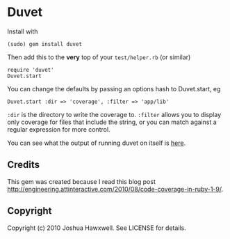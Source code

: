 # Duvet

Install with
  
    (sudo) gem install duvet

Then add this to the __very__ top of your `test/helper.rb` (or similar)

    require 'duvet'
    Duvet.start

You can change the defaults by passing an options hash to Duvet.start, eg

    Duvet.start :dir => 'coverage', :filter => 'app/lib'

`:dir` is the directory to write the coverage to.
`:filter` allows you to display only coverage for files that include the string, or you can
match against a regular expression for more control.

You can see what the output of running duvet on itself is [here](http://hawx.github.com/duvet).


## Credits

This gem was created because I read this blog post <http://engineering.attinteractive.com/2010/08/code-coverage-in-ruby-1-9/>.

## Copyright

Copyright (c) 2010 Joshua Hawxwell. See LICENSE for details.
